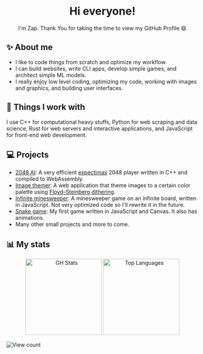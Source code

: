 <div align="center">

 # Hi everyone!

 I'm Zap. Thank You for taking the time to view my GitHub Profile :smile:

</div>

## ✨ About me

 - I like to code things from scratch and optimize my workflow.
 - I can build websites, write CLI apps, develop simple games, and architect simple ML models.
 - I really enjoy low level coding, optimizing my code, working with images and graphics, and building user interfaces.

## 🧰 Things I work with

I use C++ for computational heavy stuffs, Python for web scraping and data science, Rust for web servers and interactive applications, and JavaScript for front-end web development.

## 💻 Projects

- [2048 AI](https://github.com/ziap/2048-ai): A very efficient [expectimax](https://en.wikipedia.org/wiki/Expectiminimax) 2048 player written in C++ and compiled to WebAssembly.
- [Image themer](https://github.com/ziap/image-themer): A web application that theme images to a certain color palette using [Floyd–Steinberg dithering](https://en.wikipedia.org/wiki/Floyd%E2%80%93Steinberg_dithering).
- [Infinite minesweeper](https://github.com/ziap/infinite-minesweeper): A minesweeper game on an infinite board, written in JavaScript. Not very optimized code so I'll rewrite it in the future.
- [Snake game](https://github.com/ziap/snake-game): My first game written in JavaScript and Canvas. It also has animations.
- Many other small projects and more to come.

## 📊 My stats

<div align="center">
 <img alt="GH Stats" height="200px" src="https://github-readme-stats.vercel.app/api?username=ziap"/>
 <img alt="Top Languages" height="200px" src="https://github-readme-stats.vercel.app/api/top-langs/?username=ziap&layout=compact"/>
</div>

![View count](https://komarev.com/ghpvc/?username=ziap)
